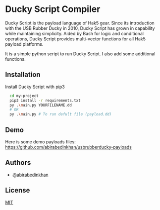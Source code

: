 
# Ducky Script Compiler

Ducky Script is the payload language of Hak5 gear. Since its introduction with the USB Rubber Ducky in 2010, Ducky Script has grown in capability while maintaining simplicity. Aided by Bash for logic and conditional operations, Ducky Script provides multi-vector functions for all Hak5 payload platforms.

It is a simple python script to run Ducky Script. I also add some additional functions.




## Installation

Install Ducky Script with pip3

```bash
  cd my-project
  pip3 install -r requirements.txt
  py .\main.py YOURFILENAME.dd
  # OR
  py .\main.py # To run defult file (payload.dd)
```

## Demo
Here is some demo payloads files: https://github.com/abirabedinkhan/usbrubberducky-payloads
## Authors

- [@abirabedinkhan](https://www.github.com/abirabedinkhan)


## License

[MIT](https://github.com/abirabedinkhan/Ducky-Script-Compiler/blob/main/LICENSE)
